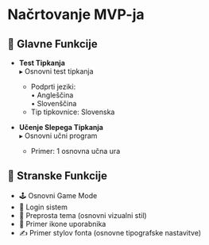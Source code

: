 # Načrtovanje MVP-ja

## 🎯 Glavne Funkcije
- **Test Tipkanja**  
  ▸ Osnovni test tipkanja  
  - Podprti jeziki:  
    • Angleščina  
    • Slovenščina  
  - Tip tipkovnice: Slovenska

- **Učenje Slepega Tipkanja**  
  ▸ Osnovni učni program  
  - Primer: 1 osnovna učna ura

## 🔧 Stranske Funkcije
- 🕹️ Osnovni Game Mode
- 🔐 Login sistem
- 🎨 Preprosta tema (osnovni vizualni stil)
- 🌟 Primer ikone uporabnika
- ✍️ Primer stylov fonta (osnovne tipografske nastavitve)

